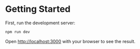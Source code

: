 # Getting Started

First, run the development server:

```bash
npm run dev
```

Open [http://localhost:3000](http://localhost:3000) with your browser to see the result.
